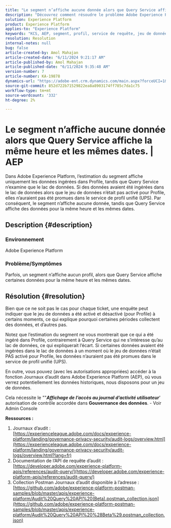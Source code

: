 ```yaml
---
title: "Le segment n’affiche aucune donnée alors que Query Service affiche la même heure et les mêmes dates. | AEP"
description: "Découvrez comment résoudre le problème Adobe Experience Platform où le segment ne présente aucun profil alors que Query Service affiche certaines données pour la même heure et les mêmes dates."
solution: Experience Platform
product: Experience Platform
applies-to: "Experience Platform"
keywords: "KCS, AEP, segment, profil, service de requête, jeu de données, profils, heure, dates, Experience Platform"
resolution: Resolution
internal-notes: null
bug: false
article-created-by: Amol Mahajan
article-created-date: "6/11/2024 9:21:17 AM"
article-published-by: Amol Mahajan
article-published-date: "6/11/2024 9:35:48 AM"
version-number: 7
article-number: KA-19878
dynamics-url: "https://adobe-ent.crm.dynamics.com/main.aspx?forceUCI=1&pagetype=entityrecord&etn=knowledgearticle&id=abc42bf4-d327-ef11-840b-000d3a34c086"
source-git-commit: 852d722b71529822ea8a8903174ff785c7da1c75
workflow-type: tm+mt
source-wordcount: '332'
ht-degree: 2%

---
```


# Le segment n’affiche aucune donnée alors que Query Service affiche la même heure et les mêmes dates. | AEP


Dans Adobe Experience Platform, l’estimation du segment affiche uniquement les données ingérées dans Profile, tandis que Query Service n’examine que le lac de données. Si des données avaient été ingérées dans le lac de données alors que le jeu de données n’était pas activé pour Profile, elles n’auraient pas été promues dans le service de profil unifié (UPS). Par conséquent, le segment n’affiche aucune donnée, tandis que Query Service affiche des données pour la même heure et les mêmes dates.

## Description {#description}


### <b>Environnement</b>

Adobe Experience Platform



### <b>Problème/Symptômes</b>

Parfois, un segment n’affiche aucun profil, alors que Query Service affiche certaines données pour la même heure et les mêmes dates.


## Résolution {#resolution}


Bien que ce ne soit pas le cas pour chaque ticket, une enquête peut indiquer que le jeu de données a été activé et désactivé (pour Profile) à certains moments, ce qui explique pourquoi certaines périodes collectent des données, et d’autres pas.

Notez que l’estimation du segment ne vous montrerait que ce qui a été ingéré dans Profile, contrairement à Query Service qui ne s’intéresse qu’au lac de données, ce qui expliquerait l’écart. Si certaines données avaient été ingérées dans le lac de données à un moment où le jeu de données n’était PAS activé pour Profile, les données n’auraient pas été promues dans le service de profil unifié (UPS).



En outre, vous pouvez (avec les autorisations appropriées) accéder à la fonction Journaux d’audit dans Adobe Experience Platform (AEP), où vous verrez potentiellement les données historiques, nous disposons pour un jeu de données.

Cela nécessite le &quot;&quot;<b>*Affichage de l’accès au journal d’activité utilisateur</b>*&#39; autorisation de contrôle accordée dans <b>Gouvernance des données</b>. - Voir Admin Console



<b>Ressources :</b>

1. Journaux d’audit : [https://experienceleague.adobe.com/docs/experience-platform/landing/governance-privacy-security/audit-logs/overview.html](https://experienceleague.adobe.com/docs/experience-platform/landing/governance-privacy-security/audit-logs/overview.html?lang=fr)
2. Documentation de l’API de requête d’audit : [https://developer.adobe.com/experience-platform-apis/references/audit-query/](https://developer.adobe.com/experience-platform-apis/references/audit-query/)
3. Collection Postman Journaux d’audit disponible à l’adresse : [https://github.com/adobe/experience-platform-postman-samples/blob/master/apis/experience-platform/Audit%20Query%20API%20(Beta).postman_collection.json](https://github.com/adobe/experience-platform-postman-samples/blob/master/apis/experience-platform/Audit%20Query%20API%20%28Beta%29.postman_collection.json)


